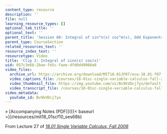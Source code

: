 ```yaml
---
content_type: resource
description: ''
file: null
learning_resource_types: []
optional_tab_title: ''
optional_text: ''
parent_title: 'Session 68: Integral of sin^n(x) cos^m(x), Odd Exponents'
parent_type: CourseSection
related_resources_text: ''
resource_index_text: ''
resourcetype: Video
title: 'Clip 2: Integral of sinn(x) cos(x)'
uid: 057c3e6b-2bae-fe5c-faee-dfd0d49060a0
video_files:
  archive_url: https://archive.org/download/MIT18.01JF07/ocw-18.01-f07-lec27_300k.mp4
  video_captions_file: /courses/18-01sc-single-variable-calculus-fall-2010/06ec7499bac95f1590372c01ef3f4bfc_Bv9kVDcj7yo.vtt
  video_thumbnail_file: https://img.youtube.com/vi/Bv9kVDcj7yo/default.jpg
  video_transcript_file: /courses/18-01sc-single-variable-calculus-fall-2010/ea015930cd52e6e47e418259f8e3569f_Bv9kVDcj7yo.pdf
video_metadata:
  youtube_id: Bv9kVDcj7yo
---
```


» [Accompanying Notes (PDF)]({{< baseurl >}}/resources/mit18_01scf10_ses68b)

From Lecture 27 of [_18.01 Single Variable Calculus, Fall 2006_](/courses/18-01-single-variable-calculus-fall-2006/pages/video-lectures)